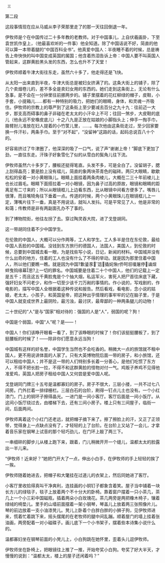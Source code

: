      三 

   第二段

   这段事情现在应从马威从李子荣那里走了的那一天往回倒退一年。 

   伊牧师是个在中国传过二十多年教的老教师。对于中国事儿，上自伏羲画卦，下至袁世凯作皇上，（他最喜欢听的一件事）他全知道。除了中国话说不好，简直的他可以算一本带着腿的“中国百科全书”。他真爱中国人：半夜睡不着的时候，总是祷告上帝快快的叫中国变成英国的属国；他含着热泪告诉上帝：中国人要不叫英国人管起来，这群黄脸黑头发的东西，怎么也升不了天堂！ 

   伊牧师顺着牛津大街往东走，虽然六十多了，他走得还是飞快。 

   从太阳一出来直到半夜，牛津大街总是被妇女挤满了的。这条大街上的铺子，除了几个卖烟卷儿的，差不多全是卖妇女用的东西的。她们走到这条街上，无论有什么急事，是不会在一分钟里往前挪两步的。铺子里摆着的花红柳绿的帽子，皮鞋，小手套，小提箱儿……都有一种特别的吸力，把她们的眼睛，身体，和灵魂一齐吸住。伊牧师的宗教上的尊严到了这条街上至少要减去百分之九十九：往前迈一大步，那支高而碍事的鼻子非碰在老太太的小汗伞上不可；往回一煞步，大皮鞋的底儿（他永远不安橡皮底儿）十之八九是正放在姑娘的小脚指头上；伸手一掏手巾，胳臂肘儿准放在妇人提着的小竹筐儿里，……。每次他由这条街走过，至少回家要换一件汗衫，两条手巾。至于“对不起”，“没留神”这路的话，起码总说百八十个的。 

   好容易挤过了牛津圈了，他深深的吸了一口气，说了声“谢谢上帝！”脚底下更加了劲，一直往东走。汗珠子好象雪化了似的从雪白的鬓角儿往下流。 

   伊牧师虽然六十多岁了，腰板还挺得笔直。头发不多，可是全白了。没留胡子，腮上刮得晶亮；要是脸上没有褶儿，简直的象两块茶青色的磁砖。两只大眼睛，歇歇松松的安着一对小黄眼珠儿。眼睛上面挂着两条肉棱儿，大概在二三十年前棱儿上也长过眉毛。眼睛下面搭拉着一对小眼镜，因为鼻子过高的原故，眼镜和眼睛的距离足有二寸来的；所以从眼镜框儿上边看东西，比从眼镜中间看方便多了。嘴唇儿很薄，而且嘴犄角往下垂着一点。传道的时候，两个小黄眼珠儿在眼镜框儿上一定，薄嘴片往下一垂，真是不用说话，就叫人发抖。可是平常见了人，他是非常的和蔼；传教师是非有两副面孔办不了事的。 

   到了博物院街，他往左拐了去。穿过陶灵吞大院，进了戈登胡同。 

   这一带胡同住着不少中国学生。 

   在伦敦的中国人，大概可以分作两等，工人和学生。工人多半是住在东伦敦，最给中国人丢脸的中国城。没钱到东方旅行的德国人，法国人，美国人，到伦敦的时候，总要到中国城去看一眼，为是找些写小说，日记，新闻的材料。中国城并没有什么出奇的地方，住着的工人也没有什么了不得的举动。就是因为那里住着中国人，所以他们要瞧一瞧。就是因为中国?歉鋈豕运撬姹愀侨呵诳嗄屠停谝煊蛘曳钩缘幕思?上一切的罪名。中国城要是住着二十个中国人，他们的记载上一定是五千；而且这五千黄脸鬼是个个抽大烟，私运军火，害死人把尸首往床底下藏，强奸妇女不问老少，和作一切至少该千刀万剐的事情的。作小说的，写戏剧的，作电影的，描写中国人全根据着这种传说和报告。然后看戏，看电影，念小说的姑娘，老太太，小孩子，和英国皇帝，把这种出乎情理的事牢牢的记在脑子里，于是中国人就变成世界上最阴险，最污浊，最讨厌，最卑鄙的一种两条腿儿的动物！ 

   二十世纪的“人”是与“国家”相对待的：强国的人是“人”，弱国的呢？狗！ 

   中国是个弱国，中国“人”呢？是——！ 

   中国人！你们该睁开眼看一看了，到了该睁眼的时候了！你们该挺挺腰板了，到了挺腰板的时候了！——除非你们愿意永远当狗！ 

   中国城有这样的好名誉，中国学生当然也不会吃香的。稍微大一点的旅馆就不租中国人，更不用说讲体面的人家了。只有大英博物院后面一带的房子，和小旅馆，还可以租给中国人；并不是这一带的人们特别多长着一分善心，是他们吃惯了东方人，不得不把长脸一拉，不得不和这群黄脸的怪物对付一气。鸡贩子养鸡不见得他准爱鸡，英国人把房子租给中国人又何尝是爱中国人呢。 

   戈登胡同门牌三十五号是温都寡妇的房子。房子不很大，三层小搂，一共不过七八间房。门外拦着一排绿栅栏。三层白石的台阶，刷得一钉点儿土也没有。一个小红漆门，门上的铜环子擦得晶光。一进门是一间小客厅。客厅后面是一间小饭厅。从这间小饭厅绕过去，由楼梯下去，还有三间小房子。楼上只有三间屋子，临街一间，后面两间。 

   伊牧师离着这个小红门还老远，就把帽子摘下来了。擦了擦脸上的汗，又正了正领带，觉得身上一点缺点没有了，才轻轻的上了台阶。在台阶上又站了一会儿，才拿着音乐家在钢琴上试音的那个轻巧劲儿，在门环上敲了两三下。 

   一串细碎的脚步儿从楼上跑下来，跟着，门儿稍微开开一个缝儿，温都太太的脸露出一半儿来。 

   “伊牧师！近来好？”她把门开大了一点，伸出小白手，在伊牧师的手上轻轻的挨了一挨。 

   伊牧师随着她进去，把帽子和大氅挂在过道儿的衣架上，然后同她进了客厅。 

   小客厅里收拾得真叫干净爽利，连挂画的小铜钉子都象含着笑。屋子当中铺着一块长方儿的绿毯子，毯子上放着两个不十分大的卧椅。靠着窗户摆着一只小茶几，茶几上一个小三彩中国磁瓶，插着两朵小白玫瑰花。茶几两旁是两把橡木椅子，镶着绿绒的椅垫儿。里手的山墙前面摆着一架小钢琴，琴盖儿上放着两三张照像片儿。琴的前边放着一支小油漆凳儿。凳儿上卧着个白胖白胖的小狮子狗，见伊牧师进来，慌着忙着跳下来，摇头摆尾的在老牧师的腿中间乱蹦。顺着屋门的墙上挂着张油画，两旁配着一对小磁碟子。画儿底下一个小书架子，摆着些本诗集小说什么的。 

   温都寡妇坐在钢琴前面的小凳儿上，小白狗跳在她怀里，歪着头儿逗伊牧师。 

   伊牧师坐在卧椅上，把眼镜往上推了一推，开始夸奖小白狗。夸奖了好大半天，才慢慢的说到：“温都太太，楼上的屋子还闲着吗？” 


